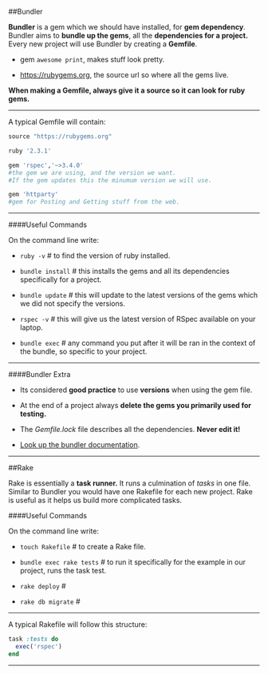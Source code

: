 ##Bundler

**Bundler** is a gem which we should have installed, for **gem dependency**. Bundler aims to **bundle up the gems**, all the **dependencies for a project.** Every new project will use Bundler by creating a **Gemfile**.  

* gem `awesome print`, makes stuff look pretty.

* https://rubygems.org, the source url so where all the gems live.

**When making a Gemfile, always give it a source so it can look for ruby gems.**

---
A typical Gemfile will contain:

```ruby
source "https://rubygems.org"

ruby '2.3.1'

gem 'rspec','~>3.4.0'
#the gem we are using, and the version we want.
#If the gem updates this the minumum version we will use.

gem 'httparty'
#gem for Posting and Getting stuff from the web.

```
---

####Useful Commands

On the command line write:

* `ruby -v` # to find the version of ruby installed.

* `bundle install` # this installs the gems and all its
dependencies specifically for a project.

* `bundle update` # this will update to the latest versions of the gems which we did not specify the versions.

* `rspec -v` # this will give us the latest version of RSpec available on your laptop.

* `bundle exec` # any command you put after it will be ran in the context of the bundle, so specific to your project.

---
####Bundler Extra

* Its considered **good practice** to use **versions** when using the gem file.

* At the end of a project always **delete the gems you primarily used for testing.**

* The *Gemfile.lock* file describes all the dependencies. **Never edit it!**

* [Look up the bundler documentation](bundler.io).

---

##Rake

Rake is essentially a **task runner.** It runs a culmination of *tasks* in one file. Similar to Bundler you would have one Rakefile for each new project. Rake is useful as it helps us build more complicated tasks.

####Useful Commands

On the command line write:

* `touch Rakefile` # to create a Rake file.

* `bundle exec rake tests` # to run it specifically for the example in our project, runs the task test.

* `rake deploy` #

* `rake db migrate` # 

---

A typical Rakefile will follow this structure:

```ruby
task :tests do
  exec('rspec')
end
```
---
